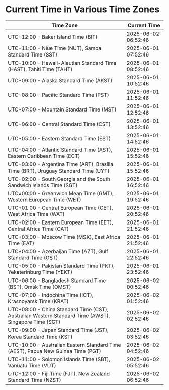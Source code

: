# Current Time in Various Time Zones

| Time Zone | Current Time |
|-----------|--------------|
| UTC-12:00 - Baker Island Time (BIT) | 2025-06-02 06:52:46 |
| UTC-11:00 - Niue Time (NUT), Samoa Standard Time (SST) | 2025-06-01 07:52:46 |
| UTC-10:00 - Hawaii-Aleutian Standard Time (HAST), Tahiti Time (TAHT) | 2025-06-01 08:52:46 |
| UTC-09:00 - Alaska Standard Time (AKST) | 2025-06-01 10:52:46 |
| UTC-08:00 - Pacific Standard Time (PST) | 2025-06-01 11:52:46 |
| UTC-07:00 - Mountain Standard Time (MST) | 2025-06-01 12:52:46 |
| UTC-06:00 - Central Standard Time (CST) | 2025-06-01 13:52:46 |
| UTC-05:00 - Eastern Standard Time (EST) | 2025-06-01 14:52:46 |
| UTC-04:00 - Atlantic Standard Time (AST), Eastern Caribbean Time (ECT) | 2025-06-01 15:52:46 |
| UTC-03:00 - Argentina Time (ART), Brasília Time (BRT), Uruguay Standard Time (UYT) | 2025-06-01 15:52:46 |
| UTC-02:00 - South Georgia and the South Sandwich Islands Time (SGT) | 2025-06-01 16:52:46 |
| UTC±00:00 - Greenwich Mean Time (GMT), Western European Time (WET) | 2025-06-01 19:52:46 |
| UTC+01:00 - Central European Time (CET), West Africa Time (WAT) | 2025-06-01 20:52:46 |
| UTC+02:00 - Eastern European Time (EET), Central Africa Time (CAT) | 2025-06-01 21:52:46 |
| UTC+03:00 - Moscow Time (MSK), East Africa Time (EAT) | 2025-06-01 21:52:46 |
| UTC+04:00 - Azerbaijan Time (AZT), Gulf Standard Time (GST) | 2025-06-01 22:52:46 |
| UTC+05:00 - Pakistan Standard Time (PKT), Yekaterinburg Time (YEKT) | 2025-06-01 23:52:46 |
| UTC+06:00 - Bangladesh Standard Time (BST), Omsk Time (OMST) | 2025-06-02 00:52:46 |
| UTC+07:00 - Indochina Time (ICT), Krasnoyarsk Time (KRAT) | 2025-06-02 01:52:46 |
| UTC+08:00 - China Standard Time (CST), Australian Western Standard Time (AWST), Singapore Time (SGT) | 2025-06-02 02:52:46 |
| UTC+09:00 - Japan Standard Time (JST), Korea Standard Time (KST) | 2025-06-02 03:52:46 |
| UTC+10:00 - Australian Eastern Standard Time (AEST), Papua New Guinea Time (PGT) | 2025-06-02 04:52:46 |
| UTC+11:00 - Solomon Islands Time (SBT), Vanuatu Time (VUT) | 2025-06-02 05:52:46 |
| UTC+12:00 - Fiji Time (FJT), New Zealand Standard Time (NZST) | 2025-06-02 06:52:46 |
